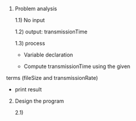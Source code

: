 1) Problem analysis
   
   1.1) No input 
   
   1.2) output: transmissionTime
   
   1.3) process

   - Variable declaration

   - Compute transmissionTime using the given

terms (fileSize and transmissionRate)
  
   - print result

2) Design the program

   2.1) 